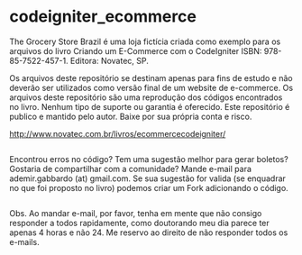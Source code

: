 # codeigniter_ecommerce
The Grocery Store Brazil é uma loja fictícia criada como exemplo para os arquivos do livro Criando um E-Commerce com o CodeIgniter ISBN: 978-85-7522-457-1. Editora: Novatec, SP.

Os arquivos deste repositório se destinam apenas para fins de estudo e não deverão ser utilizados como versão final de um website de e-commerce. Os arquivos deste repositório são uma reprodução dos códigos encontrados no livro. Nenhum tipo de suporte ou garantia é oferecido. Este repositório é publico e mantido pelo autor. Baixe por sua própria conta e risco.

http://www.novatec.com.br/livros/ecommercecodeigniter/

<img src="https://ademirgabardo.files.wordpress.com/2016/02/screenshot-2016-02-11-20-29-31.png" alt=""/>

Encontrou erros no código? Tem uma sugestão melhor para gerar boletos? Gostaria de compartilhar com a comunidade? Mande e-mail para ademir.gabbardo (at) gmail.com. Se sua sugestão for valida (se enquadrar no que foi proposto no livro) podemos criar um Fork adicionando o código. 

<img src="http://www.novatec.com.br/livros/ecommercecodeigniter/capa_ampliada9788575224571.jpg" alt=""/>

Obs. Ao mandar e-mail, por favor, tenha em mente que não consigo responder a todos rapidamente, como doutorando meu dia parece ter apenas 4 horas e não 24. Me reservo ao direito de não responder todos os e-mails. 
